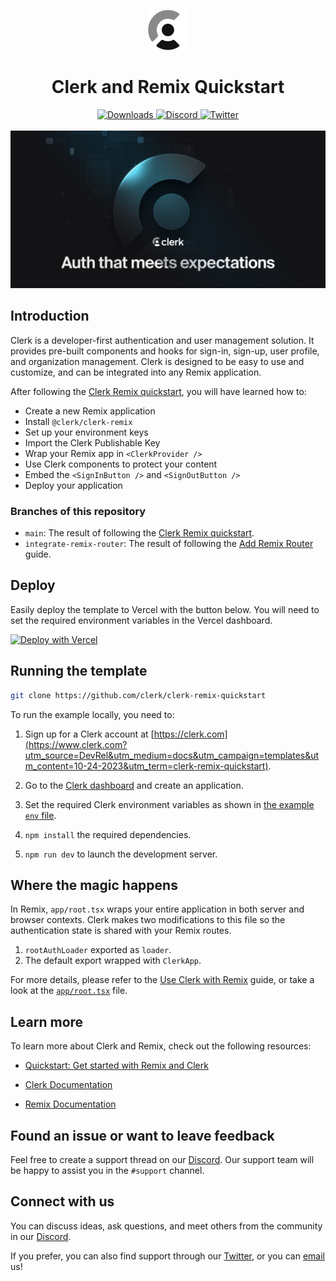 <p align="center">
  <a href="https://clerk.com?utm_source=DevRel&utm_medium=docs&utm_campaign=templates&utm_content=10-24-2023&utm_term=clerk-remix-quickstart" target="_blank" rel="noopener noreferrer">
    <picture>
      <source media="(prefers-color-scheme: dark)" srcset="./public/light-logo.png">
      <img alt="Clerk Logo for light background" src="./public/dark-logo.png" height="64">
    </picture>
  </a>
  <br />
</p>
<div align="center">
  <h1>
    Clerk and Remix Quickstart
  </h1>
  <a href="https://www.npmjs.com/package/@clerk/clerk-react">
    <img alt="Downloads" src="https://img.shields.io/npm/dm/@clerk/clerk-react" />
  </a>
  <a href="https://discord.com/invite/b5rXHjAg7A">
    <img alt="Discord" src="https://img.shields.io/discord/856971667393609759?color=7389D8&label&logo=discord&logoColor=ffffff" />
  </a>
  <a href="https://twitter.com/clerkdev">
    <img alt="Twitter" src="https://img.shields.io/twitter/url.svg?label=%40clerkdev&style=social&url=https%3A%2F%2Ftwitter.com%2Fclerkdev" />
  </a>
  <br />
  <br />
  <img alt="Clerk Hero Image" src="./public/hero.png">
</div>

## Introduction

Clerk is a developer-first authentication and user management solution. It provides pre-built components and hooks for sign-in, sign-up, user profile, and organization management. Clerk is designed to be easy to use and customize, and can be integrated into any Remix application.

After following the [Clerk Remix quickstart](https://clerk.com/docs/quickstarts/remix?utm_source=DevRel&utm_medium=docs&utm_campaign=templates&utm_content=10-24-2023&utm_term=clerk-remix-quickstart), you will have learned how to:

- Create a new Remix application
- Install `@clerk/clerk-remix`
- Set up your environment keys
- Import the Clerk Publishable Key
- Wrap your Remix app in `<ClerkProvider />`
- Use Clerk components to protect your content
- Embed the `<SignInButton />` and `<SignOutButton />`
- Deploy your application

### Branches of this repository

- `main`: The result of following the [Clerk Remix quickstart](https://clerk.com/docs/quickstarts/remix?utm_source=DevRel&utm_medium=docs&utm_campaign=templates&utm_content=10-24-2023&utm_term=clerk-remix-quickstart).
- `integrate-remix-router`: The result of following the [Add Remix Router](https://clerk.com/docs/references/remix/add-remix-router#add-remix-router-to-your-clerk-powered-remix-application?utm_source=DevRel&utm_medium=docs&utm_campaign=templates&utm_content=10-24-2023&utm_term=clerk-remix-quickstart) guide.

## Deploy

Easily deploy the template to Vercel with the button below. You will need to set the required environment variables in the Vercel dashboard.

[![Deploy with Vercel](https://vercel.com/button)](https://vercel.com/new/clone?repository-url=https%3A%2F%2Fgithub.com%2Fclerk%2Fclerk-remix-quickstart&env=REMIX_CLERK_PUBLISHABLE_KEY,CLERK_SECRET_KEY&envDescription=Clerk%20API%20keys&envLink=https%3A%2F%2Fclerk.com%2Fdocs%2Fquickstart%2Fremix&redirect-url=https%3A%2F%2Fclerk.com%2Fdocs%2Fquickstart%2Fremix)

## Running the template

```bash
git clone https://github.com/clerk/clerk-remix-quickstart
```

To run the example locally, you need to:

1. Sign up for a Clerk account at [https://clerk.com](https://www.clerk.com?utm_source=DevRel&utm_medium=docs&utm_campaign=templates&utm_content=10-24-2023&utm_term=clerk-remix-quickstart).

2. Go to the [Clerk dashboard](https://dashboard.clerk.com) and create an application.

3. Set the required Clerk environment variables as shown in [the example `env` file](./.env.sample).

4. `npm install` the required dependencies.

5. `npm run dev` to launch the development server.

## Where the magic happens

In Remix, `app/root.tsx` wraps your entire application in both server and browser contexts. Clerk makes two modifications to this file so the authentication state is shared with your Remix routes.

1. `rootAuthLoader` exported as `loader`.
2. The default export wrapped with `ClerkApp`.

For more details, please refer to the [Use Clerk with Remix](https://clerk.com/docs/quickstarts/remix?utm_source=DevRel&utm_medium=docs&utm_campaign=templates&utm_content=10-24-2023&utm_term=clerk-remix-quickstart) guide, or take a look at the [`app/root.tsx`](./app/root.tsx) file.

## Learn more

To learn more about Clerk and Remix, check out the following resources:

- [Quickstart: Get started with Remix and Clerk](https://clerk.com/docs/quickstarts/remix?utm_source=DevRel&utm_medium=docs&utm_campaign=templates&utm_content=10-24-2023&utm_term=clerk-remix-quickstart)

- [Clerk Documentation](https://clerk.com/docs?utm_source=DevRel&utm_medium=docs&utm_campaign=templates&utm_content=10-24-2023&utm_term=clerk-remix-quickstart)
- [Remix Documentation](https://remix.run/docs?utm_source=DevRel&utm_medium=docs&utm_campaign=templates&utm_content=10-24-2023&utm_term=clerk-remix-quickstart)

## Found an issue or want to leave feedback

Feel free to create a support thread on our [Discord](https://clerk.com/discord). Our support team will be happy to assist you in the `#support` channel.

## Connect with us

You can discuss ideas, ask questions, and meet others from the community in our [Discord](https://discord.com/invite/b5rXHjAg7A).

If you prefer, you can also find support through our [Twitter](https://twitter.com/ClerkDev), or you can [email](mailto:support@clerk.dev) us!
